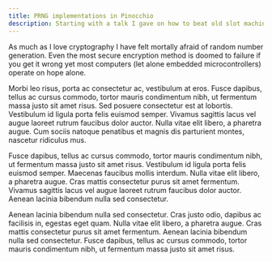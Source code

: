 ```yaml
---
title: PRNG implementations in Pinocchio
description: Starting with a talk I gave on how to beat old slot machines, I've been building a software library named Pinocchio to act as a self-contained toolkit for many common past and present generator systems. It's available on <a href="https://github.com/46bit/pinocchio">Github</a>.
---
```

As much as I love cryptography I have felt mortally afraid of random number generation. Even the most secure encryption method is doomed to failure if you get it wrong yet most computers (let alone embedded microcontrollers) operate on hope alone.

Morbi leo risus, porta ac consectetur ac, vestibulum at eros. Fusce dapibus, tellus ac cursus commodo, tortor mauris condimentum nibh, ut fermentum massa justo sit amet risus. Sed posuere consectetur est at lobortis. Vestibulum id ligula porta felis euismod semper. Vivamus sagittis lacus vel augue laoreet rutrum faucibus dolor auctor. Nulla vitae elit libero, a pharetra augue. Cum sociis natoque penatibus et magnis dis parturient montes, nascetur ridiculus mus.

Fusce dapibus, tellus ac cursus commodo, tortor mauris condimentum nibh, ut fermentum massa justo sit amet risus. Vestibulum id ligula porta felis euismod semper. Maecenas faucibus mollis interdum. Nulla vitae elit libero, a pharetra augue. Cras mattis consectetur purus sit amet fermentum. Vivamus sagittis lacus vel augue laoreet rutrum faucibus dolor auctor. Aenean lacinia bibendum nulla sed consectetur.

Aenean lacinia bibendum nulla sed consectetur. Cras justo odio, dapibus ac facilisis in, egestas eget quam. Nulla vitae elit libero, a pharetra augue. Cras mattis consectetur purus sit amet fermentum. Aenean lacinia bibendum nulla sed consectetur. Fusce dapibus, tellus ac cursus commodo, tortor mauris condimentum nibh, ut fermentum massa justo sit amet risus.

